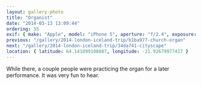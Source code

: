 ```yaml
---
layout: gallery-photo
title: "Organist"
date: "2014-03-13 13:09:44"
ordering: 55
exif: { make: "Apple", model: "iPhone 5", aperture: "f/2.4", exposure: "1/20" }
previous: "/gallery/2014-london-iceland-trip/b1ba977-church-organ"
next: "/gallery/2014-london-iceland-trip/34da741-cityscape"
location: { latitude: 64.141899108887, longitude: -21.92679977417 }
---
```


While there, a couple people were practicing the organ for a later performance. It was very fun to hear.
